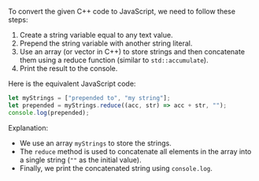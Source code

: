  To convert the given C++ code to JavaScript, we need to follow these steps:

1. Create a string variable equal to any text value.
2. Prepend the string variable with another string literal.
3. Use an array (or vector in C++) to store strings and then concatenate them using a reduce function (similar to `std::accumulate`).
4. Print the result to the console.

Here is the equivalent JavaScript code:

```javascript
let myStrings = ["prepended to", "my string"];
let prepended = myStrings.reduce((acc, str) => acc + str, "");
console.log(prepended);
```

Explanation:
- We use an array `myStrings` to store the strings.
- The `reduce` method is used to concatenate all elements in the array into a single string (`""` as the initial value).
- Finally, we print the concatenated string using `console.log`.

